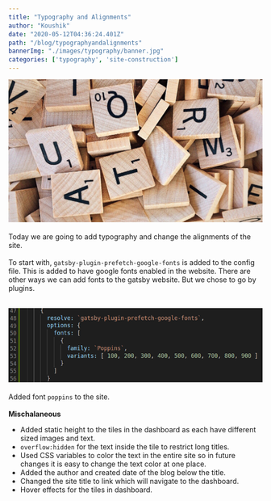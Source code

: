 ```yaml
---
title: "Typography and Alignments"
author: "Koushik"
date: "2020-05-12T04:36:24.401Z"
path: "/blog/typographyandalignments"
bannerImg: "./images/typography/banner.jpg"
categories: ['typography', 'site-construction']
---
```

![image](./images/typography/banner.jpg)  
\
Today we are going to add typography and change the alignments of the site.  
\
To start with, `gatsby-plugin-prefetch-google-fonts` is added to the config file. This is added to have google fonts enabled in the website. There are other ways we can add fonts to the gatsby website. But we chose to go by plugins.  

\
![Plugin code](./images/typography/plugin.png)  
\
Added font `poppins` to the site.  
\
**Mischalaneous**
- Added static height to the tiles in the dashboard as each have different sized images and text.
- `overflow:hidden` for the text inside the tile to restrict long titles.
- Used CSS variables to color the text in the entire site so in future changes it is easy to change the text color at one place.
- Added the author and created date of the blog below the title.
- Changed the site title to link which will navigate to the dashboard.
- Hover effects for the tiles in dashboard.

